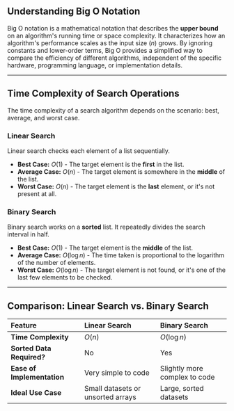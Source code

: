 ## Understanding Big O Notation

Big O notation is a mathematical notation that describes the **upper bound** on an algorithm's running time or space complexity. It characterizes how an algorithm's performance scales as the input size ($n$) grows. By ignoring constants and lower-order terms, Big O provides a simplified way to compare the efficiency of different algorithms, independent of the specific hardware, programming language, or implementation details. 

***

## Time Complexity of Search Operations

The time complexity of a search algorithm depends on the scenario: best, average, and worst case.

### Linear Search

Linear search checks each element of a list sequentially.
* **Best Case:** $O(1)$ - The target element is the **first** in the list.
* **Average Case:** $O(n)$ - The target element is somewhere in the **middle** of the list.
* **Worst Case:** $O(n)$ - The target element is the **last** element, or it's not present at all.

### Binary Search

Binary search works on a **sorted** list. It repeatedly divides the search interval in half.
* **Best Case:** $O(1)$ - The target element is the **middle** of the list.
* **Average Case:** $O(\log n)$ - The time taken is proportional to the logarithm of the number of elements.
* **Worst Case:** $O(\log n)$ - The target element is not found, or it's one of the last few elements to be checked.

***

## Comparison: Linear Search vs. Binary Search

| Feature | Linear Search | Binary Search |
| :--- | :--- | :--- |
| **Time Complexity** | $O(n)$ | $O(\log n)$ |
| **Sorted Data Required?** | No | Yes |
| **Ease of Implementation** | Very simple to code | Slightly more complex to code |
| **Ideal Use Case** | Small datasets or unsorted arrays | Large, sorted datasets |